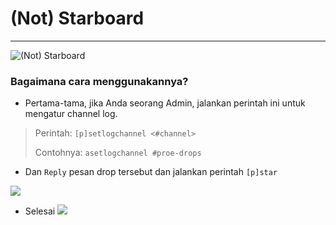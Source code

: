 # (Not) Starboard
----

![(Not) Starboard](/img/features/starboard.png)

### Bagaimana cara menggunakannya?

- Pertama-tama, jika Anda seorang Admin, jalankan perintah ini untuk mengatur channel log.

> Perintah: `[p]setlogchannel <#channel>`
> 
> Contohnya: `asetlogchannel #proe-drops`

- Dan `Reply` pesan drop tersebut dan jalankan perintah `[p]star`

![](/img/features/star2.png)

- Selesai 
![](/img/features/stardone.png)
